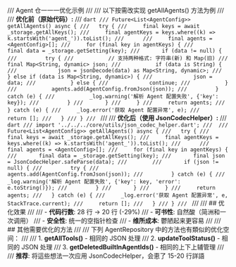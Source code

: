 /// Agent 仓一一一优化示例
/// 
/// 以下按需改实现 getAllAgents() 方法为例
/// 
/// **优化前（原始代码）:**
/// ```dart
/// Future<List<AgentConfig>> getAllAgents() async {
///   try {
///     final keys = await _storage.getAllKeys();
///     final agentKeys = keys.where((k) => k.startsWith('agent_')).toList();
///     
///     final agents = <AgentConfig>[];
///     for (final key in agentKeys) {
///       final data = _storage.getSetting(key);
///       if (data != null) {
///         try {
///           // 支持两种格式: 字符串(新) 和 Map(旧)
///           final Map<String, dynamic> json;
///           if (data is String) {
///             json = jsonDecode(data) as Map<String, dynamic>;
///           } else if (data is Map<String, dynamic>) {
///             json = data;
///           } else {
///             continue;
///           }
///           agents.add(AgentConfig.fromJson(json));
///         } catch (e) {
///           _log.warning('解析 Agent 配置失败', {'key': key});
///         }
///       }
///     }
///     return agents;
///   } catch (e) {
///     _log.error('获取 Agent 配置异常', e);
///     return [];
///   }
/// }
/// ```
/// 
/// **优化后（使用 JsonCodecHelper）:**
/// ```dart
/// import '../../../core/utils/json_codec_helper.dart';
/// 
/// Future<List<AgentConfig>> getAllAgents() async {
///   try {
///     final keys = await _storage.getAllKeys();
///     final agentKeys = keys.where((k) => k.startsWith('agent_')).toList();
///     
///     final agents = <AgentConfig>[];
///     for (final key in agentKeys) {
///       final data = _storage.getSetting(key);
///       final json = JsonCodecHelper.safeParse(data);
///       
///       if (json != null) {
///         try {
///           agents.add(AgentConfig.fromJson(json));
///         } catch (e) {
///           _log.warning('解析 Agent 配置失败', {'key': key, 'error': e.toString()});
///         }
///       }
///     }
///     return agents;
///   } catch (e) {
///     _log.error('获取 Agent 配置异常', e, StackTrace.current);
///     return [];
///   }
/// }
/// ```
/// 
/// ## 优化效果
/// 
/// - **代码行数**: 28 行 → 20 行 (-29%)
/// - **可书性**: 自然酸（简洲和一次调用）
/// - **安全性**: 统一的空指针检查
/// - **维所成本**: 鬱陋起来更容易
/// 
/// ## 其他需要优化的方法
/// 
/// 下列 AgentRepository 中的方法也有類似的优化空间：
/// 
/// 1. **getAllTools()** - 相同的 JSON 处理
/// 2. **updateToolStatus()** - 相同的 JSON 处理
/// 3. **getDeletedBuiltInAgentIds()** - 相同的上下上辅管理
/// 
/// **推荐**: 将這些想法一次应用 JsonCodecHelper，会恵了 15-20 行詳語
